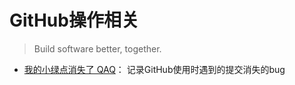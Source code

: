 # GitHub操作相关

> Build software better, together.

- [我的小绿点消失了 QAQ](/5util/github/I1CVdvBUnoHsaOxOvk0cdJRnnie/I1CVdvBUnoHsaOxOvk0cdJRnnie.md)：
  记录GitHub使用时遇到的提交消失的bug